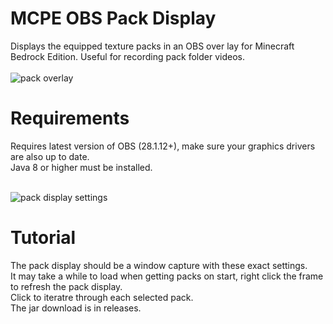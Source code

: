 # MCPE OBS Pack Display
Displays the equipped texture packs in an OBS over lay for Minecraft Bedrock Edition. Useful for recording pack folder videos.
<br>
<br>
![pack overlay](https://user-images.githubusercontent.com/63020914/201514201-25437b5b-fe2c-461f-b84b-a4cae2637d3f.PNG)

# Requirements
Requires latest version of OBS (28.1.12+), make sure your graphics drivers are also up to date.
<br>
Java 8 or higher must be installed.
<br>
<br>

![pack display settings](https://user-images.githubusercontent.com/63020914/201514473-6e1cee09-86be-4c35-a41c-27fd52b201b4.PNG)

# Tutorial
The pack display should be a window capture with these exact settings.
<br>
It may take a while to load when getting packs on start, right click the frame to refresh the pack display.
<br>
Click to iteratre through each selected pack.
<br>
The jar download is in releases.
